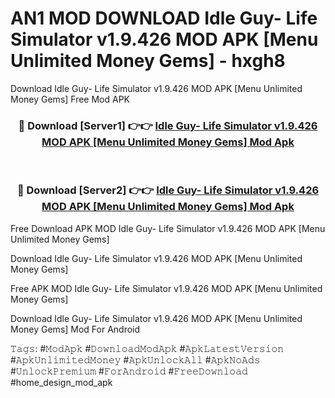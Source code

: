 # AN1 MOD DOWNLOAD Idle Guy- Life Simulator v1.9.426 MOD APK [Menu Unlimited Money Gems] - hxgh8
Download Idle Guy- Life Simulator v1.9.426 MOD APK [Menu Unlimited Money Gems] Free Mod APK

<div align="center">
<h3>🔴 Download [Server1] 👉👉 <a href="https://apk-comot.site?title=Idle_Guy-_Life_Simulator_v1.9.426_MOD_APK_[Menu_Unlimited_Money_Gems]">Idle Guy- Life Simulator v1.9.426 MOD APK [Menu Unlimited Money Gems] Mod Apk</a></h3><br>

<h3>🔴 Download [Server2] 👉👉 <a href="https://apk-comot.site?title=Idle_Guy-_Life_Simulator_v1.9.426_MOD_APK_[Menu_Unlimited_Money_Gems]">Idle Guy- Life Simulator v1.9.426 MOD APK [Menu Unlimited Money Gems] Mod Apk</a></h3>
</div>


Free Download APK MOD Idle Guy- Life Simulator v1.9.426 MOD APK [Menu Unlimited Money Gems]

Download Idle Guy- Life Simulator v1.9.426 MOD APK [Menu Unlimited Money Gems] 

Free APK MOD Idle Guy- Life Simulator v1.9.426 MOD APK [Menu Unlimited Money Gems] 

Download Idle Guy- Life Simulator v1.9.426 MOD APK [Menu Unlimited Money Gems] Mod For Android

𝚃𝚊𝚐𝚜: #𝙼𝚘𝚍𝙰𝚙𝚔 #𝙳𝚘𝚠𝚗𝚕𝚘𝚊𝚍𝙼𝚘𝚍𝙰𝚙𝚔 #𝙰𝚙𝚔𝙻𝚊𝚝𝚎𝚜𝚝𝚅𝚎𝚛𝚜𝚒𝚘𝚗 #𝙰𝚙𝚔𝚄𝚗𝚕𝚒𝚖𝚒𝚝𝚎𝚍𝙼𝚘𝚗𝚎𝚢 #𝙰𝚙𝚔𝚄𝚗𝚕𝚘𝚌𝚔𝙰𝚕𝚕 #𝙰𝚙𝚔𝙽𝚘𝙰𝚍𝚜 #𝚄𝚗𝚕𝚘𝚌𝚔𝙿𝚛𝚎𝚖𝚒𝚞𝚖 #𝙵𝚘𝚛𝙰𝚗𝚍𝚛𝚘𝚒𝚍 #𝙵𝚛𝚎𝚎𝙳𝚘𝚠𝚗𝚕𝚘𝚊𝚍 #home_design_mod_apk